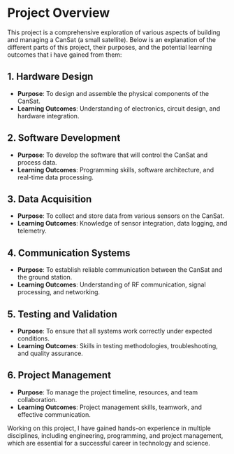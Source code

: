 # Project Overview

This project is a comprehensive exploration of various aspects of building and managing a CanSat (a small satellite). Below is an explanation of the different parts of this project, their purposes, and the potential learning outcomes that i have gained from them:

## 1. Hardware Design
- **Purpose**: To design and assemble the physical components of the CanSat.
- **Learning Outcomes**: Understanding of electronics, circuit design, and hardware integration.

## 2. Software Development
- **Purpose**: To develop the software that will control the CanSat and process data.
- **Learning Outcomes**: Programming skills, software architecture, and real-time data processing.

## 3. Data Acquisition
- **Purpose**: To collect and store data from various sensors on the CanSat.
- **Learning Outcomes**: Knowledge of sensor integration, data logging, and telemetry.

## 4. Communication Systems
- **Purpose**: To establish reliable communication between the CanSat and the ground station.
- **Learning Outcomes**: Understanding of RF communication, signal processing, and networking.

## 5. Testing and Validation
- **Purpose**: To ensure that all systems work correctly under expected conditions.
- **Learning Outcomes**: Skills in testing methodologies, troubleshooting, and quality assurance.

## 6. Project Management
- **Purpose**: To manage the project timeline, resources, and team collaboration.
- **Learning Outcomes**: Project management skills, teamwork, and effective communication.

Working on this project, I have gained hands-on experience in multiple disciplines, including engineering, programming, and project management, which are essential for a successful career in technology and science.
